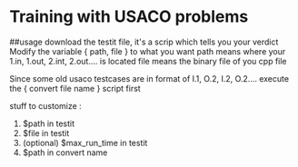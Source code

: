 # Training with USACO problems
##usage
download the testit file, it's a scrip which tells you your verdict
Modify the variable { path, file } to what you want
path means where your 1.in, 1.out, 2.int, 2.out.... is located
file means the binary file of you cpp file

Since some old usaco testcases are in format of I.1, O.2, I.2, O.2.... 
execute the { convert file name } script first

stuff to customize :
  1. $path in testit
  2. $file in testit
  3. (optional) $max_run_time in testit
  4. $path in convert name
  
  
